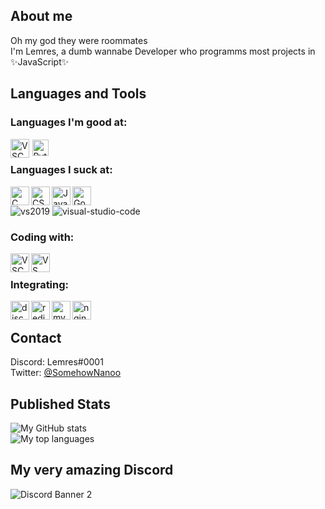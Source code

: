 ## About me
Oh my god they were roommates \
I'm Lemres, a dumb wannabe Developer who programms most projects in ✨JavaScript✨

## Languages and Tools

### Languages I'm good at:
<img align="left" alt="VSCode" width="30px" height="30px" src="https://github.com/Calemy/Calemy/assets/45440100/6222f5d2-4690-408a-ba84-59b95ccfc0ba"/>
<img style="padding: 1.5px" align="left" alt="Python" width="26px" src="https://github.com/Calemy/Calemy/assets/45440100/e8d9236b-a9be-45af-b568-34dfed8ebcb3"/> <br/>

### Languages I suck at:


<img align="left" alt="C" width="30px" height="30px" src="https://github.com/Calemy/Calemy/assets/45440100/a04c173a-cedd-45ed-a6b5-12b80a1283fb"/>
<img align="left" alt="CS" width="30px" height="30px" src="https://github.com/Calemy/Calemy/assets/45440100/9505819e-3cef-4db1-af07-7bdcc57cacb0"/>
<img align="left" alt="Java" width="30px" height="30px" src="https://github.com/Calemy/Calemy/assets/45440100/342c3c1b-3a3d-43ca-9be9-22868347fdb5"/>
<img align="left" alt="Go" width="30px" height="30px" src="https://github.com/Calemy/Calemy/assets/45440100/152a36ae-cc24-4ccf-821d-f571b347951a"/>

</br>

![vs2019]()
![visual-studio-code]()

### Coding with:

<img align="left" alt="VSCode" width="30px" height="30px" src="https://github.com/Calemy/Calemy/assets/45440100/50498a0e-f25d-4e83-b7da-7b4046aa8141"/>
<img align="left" alt="VS" width="30px" height="30px" src="https://github.com/Calemy/Calemy/assets/45440100/339410f1-b409-4daf-a4e2-9c7f625aac89"/> <br/>

### Integrating:

<img align="left" alt="discord" width="30px" height="30px" src="https://github.com/Calemy/Calemy/assets/45440100/b4078e22-723f-4009-b766-99a9c50aaef6"/>
<img align="left" alt="redis" width="30px" height="30px" src="https://github.com/Calemy/Calemy/assets/45440100/4cd95d2d-c9c0-438c-b1c9-2be4c1e4434e"/>
<img align="left" alt="mysql" width="30px" height="30px" src="https://github.com/Calemy/Calemy/assets/45440100/dae350e8-fd5a-44d2-b0c8-0714f83452a9"/>
<img align="left" alt="nginx" width="30px" height="30px" src="https://github.com/Calemy/Calemy/assets/45440100/21ba4e4f-1405-47e7-b48b-862f2a5904fd"/> <br/>


## Contact
Discord: Lemres#0001 \
Twitter: [@SomehowNanoo](https://twitter.com/somehownanoo)

## Published Stats

![My GitHub stats](https://github-readme-stats.vercel.app/api?username=calemy&show_icons=true&theme=radical) <br/>
![My top languages](https://github-readme-stats.vercel.app/api/top-langs/?username=calemy&theme=radical)

## My very amazing Discord
![Discord Banner 2](https://discordapp.com/api/guilds/633338217331949595/widget.png?style=banner2)
